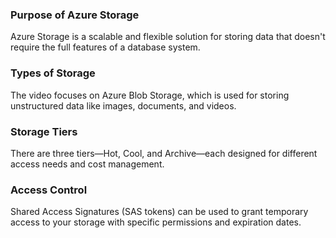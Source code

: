 ### Purpose of Azure Storage

Azure Storage is a scalable and flexible solution for storing data that doesn't require the full features of a database system.

### Types of Storage

The video focuses on Azure Blob Storage, which is used for storing unstructured data like images, documents, and videos.

### Storage Tiers

There are three tiers—Hot, Cool, and Archive—each designed for different access needs and cost management.

### Access Control

Shared Access Signatures (SAS tokens) can be used to grant temporary access to your storage with specific permissions and expiration dates.
